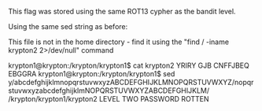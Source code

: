 This flag was stored using the same ROT13 cypher as the bandit level.

Using the same sed string as before:

This file is not in the home directory - find it using the "find / -iname krypton2 2>/dev/null" command

krypton1@krypton:/krypton/krypton1$ cat krypton2
YRIRY GJB CNFFJBEQ EBGGRA
krypton1@krypton:/krypton/krypton1$ sed y/abcdefghijklmnopqrstuvwxyzABCDEFGHIJKLMNOPQRSTUVWXYZ/nopqrstuvwxyzabcdefghijklmNOPQRSTUVWXYZABCDEFGHIJKLM/ /krypton/krypton1/krypton2
LEVEL TWO PASSWORD ROTTEN
